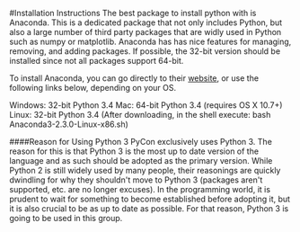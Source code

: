 
#Installation Instructions
The best package to install python with is Anaconda. This is a dedicated package that not only includes
Python, but also a large number of third party packages that are widly used in Python such as numpy or
matplotlib. Anaconda has has nice features for managing, removing, and adding packages.  If possible, 
the 32-bit version should be installed since not all packages support 64-bit.

To install Anaconda, you can go directly to their [website](http://continuum.io/downloads#py34), or use the following links below, depending on your OS.

Windows: 32-bit Python 3.4
Mac: 64-bit Python 3.4 (requires OS X 10.7+)
Linux: 32-bit Python 3.4 (After downloading, in the shell execute: bash Anaconda3-2.3.0-Linux-x86.sh)

####Reason for Using Python 3
PyCon exclusively uses Python 3. The reason for this is that Python 3 is the most up to date version of
the language and as such should be adopted as the primary version. While Python 2 is still widely used
by many people, their reasonings are quickly dwindling for why they shouldn't move to Python 3 (packages
aren't supported, etc. are no longer excuses). In the programming world, it is prudent to wait for something
to become established before adopting it, but it is also crucial to be as up to date as possible. For that
reason, Python 3 is going to be used in this group.

